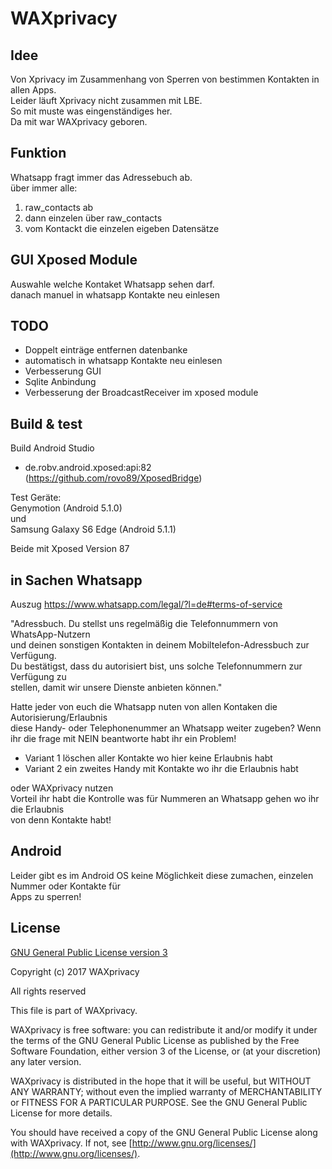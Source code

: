 # WAXprivacy

Idee
----
Von Xprivacy im Zusammenhang von Sperren von bestimmen Kontakten in allen Apps.<br>
Leider läuft Xprivacy nicht zusammen mit LBE.<br>
So mit muste was eingenständiges her.<br>
Da mit war WAXprivacy geboren.

Funktion
--------
Whatsapp fragt immer das Adressebuch ab.<br>
über immer alle: <br>
1. raw_contacts ab
2. dann einzelen über raw_contacts
3. vom Kontackt die einzelen eigeben Datensätze

GUI Xposed Module
----
Auswahle welche Kontaket Whatsapp sehen darf.<br>
danach manuel in whatsapp Kontakte neu einlesen

TODO
----
- Doppelt einträge entfernen datenbanke<br>
- automatisch in whatsapp Kontakte neu einlesen
- Verbesserung GUI
- Sqlite Anbindung
- Verbesserung der BroadcastReceiver im xposed module


Build & test
------------
Build Android Studio<br>
- de.robv.android.xposed:api:82 (https://github.com/rovo89/XposedBridge)

Test Geräte:<br>
Genymotion (Android 5.1.0)<br>
und<br>
Samsung Galaxy S6 Edge (Android 5.1.1)<br>

Beide mit Xposed Version 87


in Sachen Whatsapp
------------------
Auszug https://www.whatsapp.com/legal/?l=de#terms-of-service<br>

"Adressbuch. Du stellst uns regelmäßig die Telefonnummern von WhatsApp-Nutzern<br>
und deinen sonstigen Kontakten in deinem Mobiltelefon-Adressbuch zur Verfügung.<br>
Du bestätigst, dass du autorisiert bist, uns solche Telefonnummern zur Verfügung zu<br>
stellen, damit wir unsere Dienste anbieten können."<br>

Hatte jeder von euch die Whatsapp nuten von allen Kontaken die Autorisierung/Erlaubnis<br>
diese Handy- oder Telephonenummer an Whatsapp weiter zugeben?
Wenn ihr die frage mit NEIN beantworte habt ihr ein Problem!
- Variant 1 löschen aller Kontakte wo hier keine Erlaubnis habt
- Variant 2 ein zweites Handy mit Kontakte wo ihr die Erlaubnis habt

oder WAXprivacy nutzen<br>
Vorteil ihr habt die Kontrolle was für Nummeren an Whatsapp gehen wo ihr die Erlaubnis<br>
von denn Kontakte habt! 

Android
-------
Leider gibt es im Android OS keine Möglichkeit diese zumachen, einzelen Nummer oder Kontakte für<br>
Apps zu sperren!

License
-------

[GNU General Public License version 3](http://www.gnu.org/licenses/gpl.txt)

Copyright (c) 2017 WAXprivacy

All rights reserved

This file is part of WAXprivacy.

WAXprivacy is free software: you can redistribute it and/or modify
it under the terms of the GNU General Public License as published by
the Free Software Foundation, either version 3 of the License, or
(at your discretion) any later version.

WAXprivacy is distributed in the hope that it will be useful,
but WITHOUT ANY WARRANTY; without even the implied warranty of
MERCHANTABILITY or FITNESS FOR A PARTICULAR PURPOSE.  See the
GNU General Public License for more details.

You should have received a copy of the GNU General Public License
along with WAXprivacy.  If not, see [http://www.gnu.org/licenses/](http://www.gnu.org/licenses/).
